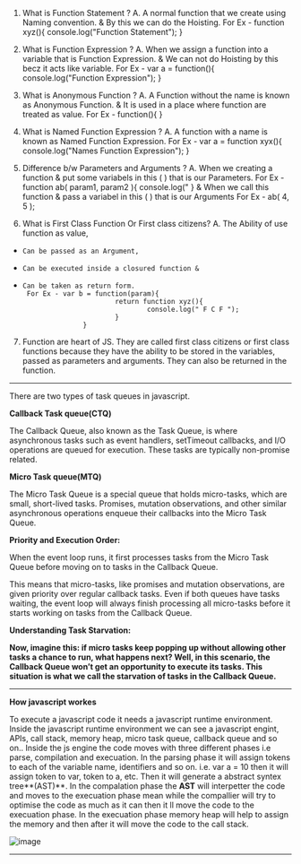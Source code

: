 1.  What is Function Statement ?
A.  A normal function that we create using Naming convention. & By this we can do the Hoisting.
      For Ex  -  function xyz(){
                            console.log("Function Statement");
                       }

2.  What is Function Expression ?
A.  When we assign a function into a variable that is Function Expression. & We can not do Hoisting by this becz it acts like variable.
      For Ex - var a = function(){
                            console.log("Function Expression");
                    }

3.  What is Anonymous Function ?
A.  A Function without the name is known as Anonymous Function. & It is used in a place where function are treated as value.
      For Ex - function(){
                     }

4.  What is Named Function Expression ?
A.  A function with a name is known as Named Function Expression.
      For Ex - var a = function xyx(){
                            console.log("Names Function Expression");
                     }

5.  Difference b/w Parameters and Arguments ?
A.  When we creating a function  & put some variabels in this ( ) that is our Parameters.
       For Ex - function ab( param1, param2 ){
                              console.log("
                      }
       & When we call this function & pass a variabel in this ( ) that is our Arguments
       For Ex - ab( 4, 5 );

6.  What is First Class Function Or First class citizens?
A.   The Ability of use function as value,
*     Can be passed as an Argument,
*     Can be executed inside a closured function &
*     Can be taken as return form.
       For Ex - var b = function(param){
                             return function xyz(){
                                     console.log(" F C F ");
                             }
                     } 

7. Function are heart of JS. They are called first class citizens or first class functions because they have the ability to be stored in the variables, passed as parameters and arguments. They can also be returned in the function.


---------------------------------------------------------------------------------------------------------------------------------------------------------------------------


There are two types of task queues in javascript.

**Callback Task queue(CTQ)**

The Callback Queue, also known as the Task Queue, is where asynchronous tasks such as event handlers, setTimeout callbacks, and I/O operations are queued for execution. These tasks are typically non-promise related.

**Micro Task queue(MTQ)**

The Micro Task Queue is a special queue that holds micro-tasks, which are small, short-lived tasks. Promises, mutation observations, and other similar asynchronous operations enqueue their callbacks into the Micro Task Queue.

**Priority and Execution Order:**

When the event loop runs, it first processes tasks from the Micro Task Queue before moving on to tasks in the Callback Queue.

This means that micro-tasks, like promises and mutation observations, are given priority over regular callback tasks. Even if both queues have tasks waiting, the event loop will always finish processing all micro-tasks before it starts working on tasks from the Callback Queue.

**Understanding Task Starvation:**

**Now, imagine this: if micro tasks keep popping up without allowing other tasks a chance to run, what happens next? Well, in this scenario, the Callback Queue won’t get an opportunity to execute its tasks. This situation is what we call the starvation of tasks in the Callback Queue.**

---------------------------------------------------------------------------------------------------------------------------------------------------------------------------

**How javascript workes**

To execute a javascript code it needs a javascript runtime environment.
Inside the javascript runtime environment we can see a javascript engint, APIs, call stack, memory heap, micro task queue, callback queue and so on..
Inside the js engine the code moves with three different phases i.e parse, compilation and execuation.
In the parsing phase it will assign tokens to each of the variable name, identifiers  and so on. i.e. var a = 10 then it will assign  token to var, token to a, etc. Then it will generate a abstract syntex tree**(AST)**.
In the compalation phase the **AST** will interpetter the code and moves to the execuation phase mean while the compallier will try to optimise the code as much as it can then it ll move the code to the execuation phase.
In the execuation phase memory heap will help to assign the memory and then after it will move the code to the call stack.

![image](https://github.com/bhaktadash248/development/assets/13793720/ae79fb2b-6af6-40e1-9f8b-2d50ea26114d)


---------------------------------------------------------------------------------------------------------------------------------------------------------------------------
